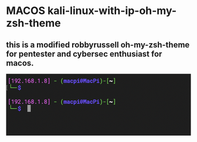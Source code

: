 # MACOS kali-linux-with-ip-oh-my-zsh-theme
## this is a modified robbyrussell oh-my-zsh-theme for pentester and cybersec enthusiast for macos.

![demo pic for the theme](./demo.png)

